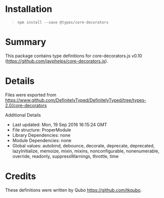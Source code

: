 # Installation
> `npm install --save @types/core-decorators`

# Summary
This package contains type definitions for core-decorators.js v0.10 (https://github.com/jayphelps/core-decorators.js).

# Details
Files were exported from https://www.github.com/DefinitelyTyped/DefinitelyTyped/tree/types-2.0/core-decorators

Additional Details
 * Last updated: Mon, 19 Sep 2016 16:15:24 GMT
 * File structure: ProperModule
 * Library Dependencies: none
 * Module Dependencies: none
 * Global values: autobind, debounce, decorate, deprecate, deprecated, lazyInitialize, memoize, mixin, mixins, nonconfigurable, nonenumerable, override, readonly, suppressWarnings, throttle, time

# Credits
These definitions were written by Qubo <https://github.com/tkqubo>.
